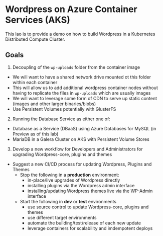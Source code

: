 # Wordpress on Azure Container Services (AKS)

This lao is to provide a demo on how to build Wordpress in a Kubernetes Distributed Compute Cluster.

## Goals

1. Decoupling of the ```wp-uploads``` folder from the container image
  - We will want to have a shared network drive mounted ot this folder within each container
  - This will allow us to add additional wordpress container nodes without having to replicate the files in ```wp-uploads``` which are usually images
  - We will want to leverage some form of CDN to serve up static content (images and other larger binaries/blobs)
  - Use Persistent Volumes potentially with GlusterFS
2. Running the Database Service as either one of:
  - Database as a Service (DBaaS) using Azure Databases for MySQL (in Preview as of this lab)
  - MariaDB in a Galera Cluster on AKS with Persistent Volume Stores
3. Develop a new workflow for Developers and Administrators for upgrading Wordpress-core, plugins and themes
  - Suggest a new CI/CD process for updating Wordpress, Plugins and Themes
    - Stop the following in a **production** environment:
      - in-place/live upgrades of Wordpress directly
      - installing plugins via the Wordpress admin interface
      - installing/updating Wordpress themes live via the WP-Admin interface
    - Start the following in **dev** or **test** environments
      - use source control to update Wordpress-core, plugins and themes
      - use different target environments
      - automate the building/test/release of each new update
      - leverage containers for scalability and imdempotent deploys